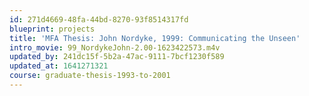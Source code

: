 ```yaml
---
id: 271d4669-48fa-44bd-8270-93f8514317fd
blueprint: projects
title: 'MFA Thesis: John Nordyke, 1999: Communicating the Unseen'
intro_movie: 99_NordykeJohn-2.00-1623422573.m4v
updated_by: 241dc15f-5b2a-47ac-9111-7bcf1230f589
updated_at: 1641271321
course: graduate-thesis-1993-to-2001
---
```

